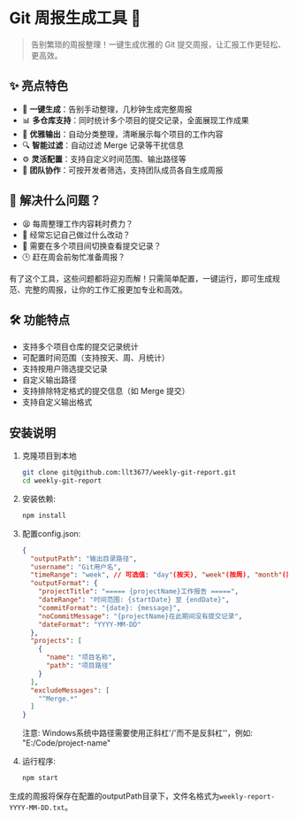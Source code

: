 # Git 周报生成工具 🚀

> 告别繁琐的周报整理！一键生成优雅的 Git 提交周报，让汇报工作更轻松、更高效。

## ✨ 亮点特色

- 🎯 **一键生成**：告别手动整理，几秒钟生成完整周报
- 📊 **多仓库支持**：同时统计多个项目的提交记录，全面展现工作成果
- 🎨 **优雅输出**：自动分类整理，清晰展示每个项目的工作内容
- 🔍 **智能过滤**：自动过滤 Merge 记录等干扰信息
- ⚙️ **灵活配置**：支持自定义时间范围、输出路径等
- 👥 **团队协作**：可按开发者筛选，支持团队成员各自生成周报

## 🎉 解决什么问题？

- 😫 每周整理工作内容耗时费力？
- 🤔 经常忘记自己做过什么改动？
- 📝 需要在多个项目间切换查看提交记录？
- 🕒 赶在周会前匆忙准备周报？

有了这个工具，这些问题都将迎刃而解！只需简单配置，一键运行，即可生成规范、完整的周报，让你的工作汇报更加专业和高效。

## 🛠️ 功能特点

- 支持多个项目仓库的提交记录统计
- 可配置时间范围（支持按天、周、月统计）
- 支持按用户筛选提交记录
- 自定义输出路径
- 支持排除特定格式的提交信息（如 Merge 提交）
- 支持自定义输出格式

## 安装说明

1. 克隆项目到本地
   ```bash
   git clone git@github.com:llt3677/weekly-git-report.git
   cd weekly-git-report
   ```

2. 安装依赖:
   ```bash
   npm install
   ```

3. 配置config.json:
   ```json
   {
     "outputPath": "输出目录路径",
     "username": "Git用户名",
     "timeRange": "week", // 可选值: "day"(按天), "week"(按周), "month"(按月)
     "outputFormat": {
       "projectTitle": "===== {projectName}工作报告 =====",
       "dateRange": "时间范围: {startDate} 至 {endDate}",
       "commitFormat": "{date}: {message}",
       "noCommitMessage": "{projectName}在此期间没有提交记录",
       "dateFormat": "YYYY-MM-DD"
     },
     "projects": [
       {
         "name": "项目名称",
         "path": "项目路径"
       }
     ],
     "excludeMessages": [
       "^Merge.*"
     ]
   }
   ```
   注意: Windows系统中路径需要使用正斜杠'/'而不是反斜杠'\'，例如: "E:/Code/project-name"

4. 运行程序:
   ```bash
   npm start
   ```

生成的周报将保存在配置的outputPath目录下，文件名格式为`weekly-report-YYYY-MM-DD.txt`。
